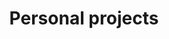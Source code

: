 ---
title: Personal projects
layout: collection
permalink: /personal+projects/
collection: personal+projects
entries_layout: grid
classes: wide
---
